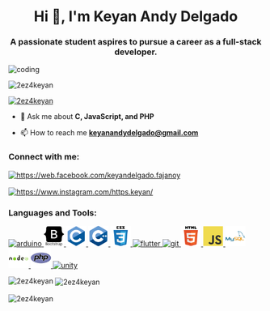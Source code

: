 <h1 align="center">Hi 👋, I'm Keyan Andy Delgado</h1>

<h3 align="center">A passionate student aspires to pursue a career as a full-stack developer.</h3>
<img align left="right" alt="coding" width="400" sr="[https://user-images.githubusercontent.com/66454964/174484002-30687fa7-b429-49ce-a08e-4fec77c39608.gif](https://www.google.com/url?sa=i&url=https%3A%2F%2Fgithub.com%2FRashakDude&psig=AOvVaw3nJFcSIbjnKJTPgzErYvco&ust=1691371154180000&source=images&cd=vfe&opi=89978449&ved=0CBEQjRxqFwoTCJDFiNfuxoADFQAAAAAdAAAAABAJ)"/>

<p align="left"> <img src="https://komarev.com/ghpvc/?username=2ez4keyan&label=Profile%20views&color=0e75b6&style=flat" alt="2ez4keyan" /> </p>


<p align="left"> <a href="https://github.com/ryo-ma/github-profile-trophy"><img src="https://github-profile-trophy.vercel.app/?username=2ez4keyan" alt="2ez4keyan" /></a> </p>


- 💬 Ask me about **C, JavaScript, and PHP**


- 📫 How to reach me **keyanandydelgado@gmail.com**


<h3 align="left">Connect with me:</h3>

<p align="left">

<a href="https://fb.com/https://web.facebook.com/keyandelgado.fajanoy" target="blank"><img align="center" src="https://raw.githubusercontent.com/rahuldkjain/github-profile-readme-generator/master/src/images/icons/Social/facebook.svg" alt="https://web.facebook.com/keyandelgado.fajanoy" height="30" width="40" /></a>

<a href="https://instagram.com/https://www.instagram.com/https.keyan/" target="blank"><img align="center" src="https://raw.githubusercontent.com/rahuldkjain/github-profile-readme-generator/master/src/images/icons/Social/instagram.svg" alt="https://www.instagram.com/https.keyan/" height="30" width="40" /></a>

</p>


<h3 align="left">Languages and Tools:</h3>

<p align="left"> <a href="https://www.arduino.cc/" target="_blank" rel="noreferrer"> <img src="https://cdn.worldvectorlogo.com/logos/arduino-1.svg" alt="arduino" width="40" height="40"/> </a> <a href="https://getbootstrap.com" target="_blank" rel="noreferrer"> <img src="https://raw.githubusercontent.com/devicons/devicon/master/icons/bootstrap/bootstrap-plain-wordmark.svg" alt="bootstrap" width="40" height="40"/> </a> <a href="https://www.cprogramming.com/" target="_blank" rel="noreferrer"> <img src="https://raw.githubusercontent.com/devicons/devicon/master/icons/c/c-original.svg" alt="c" width="40" height="40"/> </a> <a href="https://www.w3schools.com/cpp/" target="_blank" rel="noreferrer"> <img src="https://raw.githubusercontent.com/devicons/devicon/master/icons/cplusplus/cplusplus-original.svg" alt="cplusplus" width="40" height="40"/> </a> <a href="https://www.w3schools.com/css/" target="_blank" rel="noreferrer"> <img src="https://raw.githubusercontent.com/devicons/devicon/master/icons/css3/css3-original-wordmark.svg" alt="css3" width="40" height="40"/> </a> <a href="https://flutter.dev" target="_blank" rel="noreferrer"> <img src="https://www.vectorlogo.zone/logos/flutterio/flutterio-icon.svg" alt="flutter" width="40" height="40"/> </a> <a href="https://git-scm.com/" target="_blank" rel="noreferrer"> <img src="https://www.vectorlogo.zone/logos/git-scm/git-scm-icon.svg" alt="git" width="40" height="40"/> </a> <a href="https://www.w3.org/html/" target="_blank" rel="noreferrer"> <img src="https://raw.githubusercontent.com/devicons/devicon/master/icons/html5/html5-original-wordmark.svg" alt="html5" width="40" height="40"/> </a> <a href="https://developer.mozilla.org/en-US/docs/Web/JavaScript" target="_blank" rel="noreferrer"> <img src="https://raw.githubusercontent.com/devicons/devicon/master/icons/javascript/javascript-original.svg" alt="javascript" width="40" height="40"/> </a> <a href="https://www.mysql.com/" target="_blank" rel="noreferrer"> <img src="https://raw.githubusercontent.com/devicons/devicon/master/icons/mysql/mysql-original-wordmark.svg" alt="mysql" width="40" height="40"/> </a> <a href="https://nodejs.org" target="_blank" rel="noreferrer"> <img src="https://raw.githubusercontent.com/devicons/devicon/master/icons/nodejs/nodejs-original-wordmark.svg" alt="nodejs" width="40" height="40"/> </a> <a href="https://www.php.net" target="_blank" rel="noreferrer"> <img src="https://raw.githubusercontent.com/devicons/devicon/master/icons/php/php-original.svg" alt="php" width="40" height="40"/> </a> <a href="https://unity.com/" target="_blank" rel="noreferrer"> <img src="https://www.vectorlogo.zone/logos/unity3d/unity3d-icon.svg" alt="unity" width="40" height="40"/> </a> </p>


<p><img align="left" src="https://github-readme-stats.vercel.app/api/top-langs?username=2ez4keyan&show_icons=true&locale=en&layout=compact" alt="2ez4keyan" /></p>


<p>&nbsp;<img align="center" src="https://github-readme-stats.vercel.app/api?username=2ez4keyan&show_icons=true&locale=en" alt="2ez4keyan" /></p>


<p><img align="center" src="https://github-readme-streak-stats.herokuapp.com/?user=2ez4keyan&" alt="2ez4keyan" /></p>
